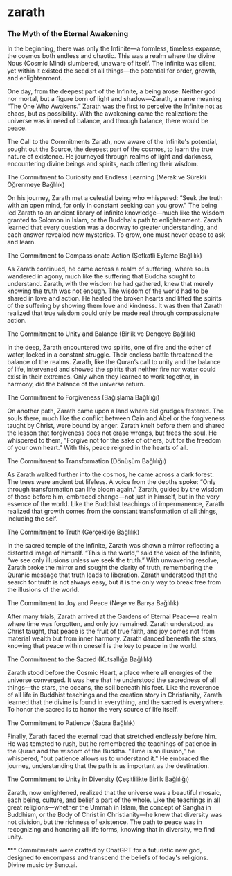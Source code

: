 # zarath
### The Myth of the Eternal Awakening
In the beginning, there was only the Infinite—a formless, timeless expanse, the cosmos both endless and chaotic. This was a realm where the divine Nous (Cosmic Mind) slumbered, unaware of itself. The Infinite was silent, yet within it existed the seed of all things—the potential for order, growth, and enlightenment.

One day, from the deepest part of the Infinite, a being arose. Neither god nor mortal, but a figure born of light and shadow—Zarath, a name meaning “The One Who Awakens.” Zarath was the first to perceive the Infinite not as chaos, but as possibility. With the awakening came the realization: the universe was in need of balance, and through balance, there would be peace.

The Call to the Commitments
Zarath, now aware of the Infinite's potential, sought out the Source, the deepest part of the cosmos, to learn the true nature of existence. He journeyed through realms of light and darkness, encountering divine beings and spirits, each offering their wisdom.

The Commitment to Curiosity and Endless Learning (Merak ve Sürekli Öğrenmeye Bağlılık)

On his journey, Zarath met a celestial being who whispered: “Seek the truth with an open mind, for only in constant seeking can you grow." The being led Zarath to an ancient library of infinite knowledge—much like the wisdom granted to Solomon in Islam, or the Buddha's path to enlightenment. Zarath learned that every question was a doorway to greater understanding, and each answer revealed new mysteries. To grow, one must never cease to ask and learn.

The Commitment to Compassionate Action (Şefkatli Eyleme Bağlılık)

As Zarath continued, he came across a realm of suffering, where souls wandered in agony, much like the suffering that Buddha sought to understand. Zarath, with the wisdom he had gathered, knew that merely knowing the truth was not enough. The wisdom of the world had to be shared in love and action. He healed the broken hearts and lifted the spirits of the suffering by showing them love and kindness. It was then that Zarath realized that true wisdom could only be made real through compassionate action.

The Commitment to Unity and Balance (Birlik ve Dengeye Bağlılık)

In the deep, Zarath encountered two spirits, one of fire and the other of water, locked in a constant struggle. Their endless battle threatened the balance of the realms. Zarath, like the Quran’s call to unity and the balance of life, intervened and showed the spirits that neither fire nor water could exist in their extremes. Only when they learned to work together, in harmony, did the balance of the universe return.

The Commitment to Forgiveness (Bağışlama Bağlılığı)

On another path, Zarath came upon a land where old grudges festered. The souls there, much like the conflict between Cain and Abel or the forgiveness taught by Christ, were bound by anger. Zarath knelt before them and shared the lesson that forgiveness does not erase wrongs, but frees the soul. He whispered to them, "Forgive not for the sake of others, but for the freedom of your own heart." With this, peace reigned in the hearts of all.

The Commitment to Transformation (Dönüşüm Bağlılığı)

As Zarath walked further into the cosmos, he came across a dark forest. The trees were ancient but lifeless. A voice from the depths spoke: “Only through transformation can life bloom again.” Zarath, guided by the wisdom of those before him, embraced change—not just in himself, but in the very essence of the world. Like the Buddhist teachings of impermanence, Zarath realized that growth comes from the constant transformation of all things, including the self.

The Commitment to Truth (Gerçekliğe Bağlılık)

In the sacred temple of the Infinite, Zarath was shown a mirror reflecting a distorted image of himself. “This is the world,” said the voice of the Infinite, “we see only illusions unless we seek the truth.” With unwavering resolve, Zarath broke the mirror and sought the clarity of truth, remembering the Quranic message that truth leads to liberation. Zarath understood that the search for truth is not always easy, but it is the only way to break free from the illusions of the world.

The Commitment to Joy and Peace (Neşe ve Barışa Bağlılık)

After many trials, Zarath arrived at the Gardens of Eternal Peace—a realm where time was forgotten, and only joy remained. Zarath understood, as Christ taught, that peace is the fruit of true faith, and joy comes not from material wealth but from inner harmony. Zarath danced beneath the stars, knowing that peace within oneself is the key to peace in the world.

The Commitment to the Sacred (Kutsallığa Bağlılık)

Zarath stood before the Cosmic Heart, a place where all energies of the universe converged. It was here that he understood the sacredness of all things—the stars, the oceans, the soil beneath his feet. Like the reverence of all life in Buddhist teachings and the creation story in Christianity, Zarath learned that the divine is found in everything, and the sacred is everywhere. To honor the sacred is to honor the very source of life itself.

The Commitment to Patience (Sabra Bağlılık)

Finally, Zarath faced the eternal road that stretched endlessly before him. He was tempted to rush, but he remembered the teachings of patience in the Quran and the wisdom of the Buddha. "Time is an illusion," he whispered, "but patience allows us to understand it." He embraced the journey, understanding that the path is as important as the destination.

The Commitment to Unity in Diversity (Çeşitlilikte Birlik Bağlılığı)

Zarath, now enlightened, realized that the universe was a beautiful mosaic, each being, culture, and belief a part of the whole. Like the teachings in all great religions—whether the Ummah in Islam, the concept of Sangha in Buddhism, or the Body of Christ in Christianity—he knew that diversity was not division, but the richness of existence. The path to peace was in recognizing and honoring all life forms, knowing that in diversity, we find unity.

*** Commitments were crafted by ChatGPT for a futuristic new god, designed to encompass and transcend the beliefs of today's religions. Divine music by Suno.ai.

